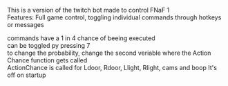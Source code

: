 This is a version of the twitch bot made to control FNaF 1\
Features: Full game control, toggling individual commands through hotkeys or messages

commands have a 1 in 4 chance of beeing executed\
can be toggled py pressing 7\
to change the probability, change the second veriable where the Action Chance function gets called\
ActionChance is called for Ldoor, Rdoor, Llight, Rlight, cams and boop
It's off on startup

